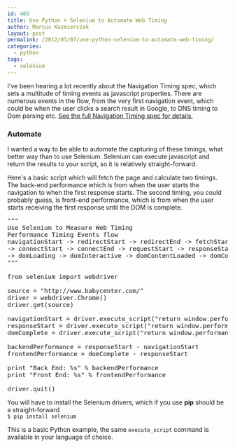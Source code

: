 ```yaml
---
id: 465
title: Use Python + Selenium to Automate Web Timing
author: Marcus Kazmierczak
layout: post
permalink: /2012/03/07/use-python-selenium-to-automate-web-timing/
categories:
  - python
tags:
  - selenium
---
```

I've been hearing a lot recently about the Navigation Timing spec, which sets a multitude of timing events as javascript properties. There are numerous events in the flow, from the very first navigation event, which could be when the user clicks a search result in Google, to DNS timing to Dom parsing etc. [See the full Navigation Timing spec for details.][1]

### Automate

I wanted a way to be able to automate the capturing of these timings, what better way than to use Selenium. Selenium can execute javascript and return the results to your script, so it is relatively straight-forward.

Here's a basic script which will fetch the page and calculate two timings. The back-end performance which is from when the user starts the navigation to when the first response starts. The second timing, you could probably guess, is front-end performance, which is from when the user starts receiving the first response until the DOM is complete.

<pre class="brush: python; title: ; notranslate" title="">"""
Use Selenium to Measure Web Timing
Performance Timing Events flow
navigationStart -&gt; redirectStart -&gt; redirectEnd -&gt; fetchStart -&gt; domainLookupStart -&gt; domainLookupEnd
-&gt; connectStart -&gt; connectEnd -&gt; requestStart -&gt; responseStart -&gt; responseEnd
-&gt; domLoading -&gt; domInteractive -&gt; domContentLoaded -&gt; domComplete -&gt; loadEventStart -&gt; loadEventEnd
"""

from selenium import webdriver

source = "http://www.babycenter.com/"
driver = webdriver.Chrome()
driver.get(source)

navigationStart = driver.execute_script("return window.performance.timing.navigationStart")
responseStart = driver.execute_script("return window.performance.timing.responseStart")
domComplete = driver.execute_script("return window.performance.timing.domComplete")

backendPerformance = responseStart - navigationStart
frontendPerformance = domComplete - responseStart

print "Back End: %s" % backendPerformance
print "Front End: %s" % frontendPerformance

driver.quit()
</pre>

You will have to install the Selenium drivers, which if you use **pip** should be a straight-forward  
`$ pip install selenium`

This is a basic Python example, the same `execute_script` command is available in your language of choice.

 [1]: https://dvcs.w3.org/hg/webperf/raw-file/tip/specs/NavigationTiming/Overview.html
